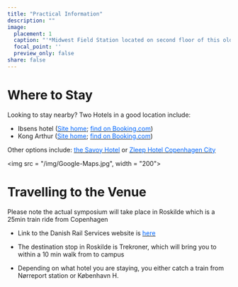 ```yaml
---
title: "Practical Information"
description: ""
image:
  placement: 1
  caption: "'*Midwest Field Station located on second floor of this old Bank Building*'"
  focal_point: ''
  preview_only: false
share: false
---
```




# Where to Stay

Looking to stay nearby? Two Hotels in a good location include:

- Ibsens hotel ([<font color = "#0066ff">Site home</font>](https://www.arthurhotels.dk/dk/ibsens-hotel/?gclid=Cj0KCQjwuMuRBhCJARIsAHXdnqNlvTWzxNmTyIXjthlQ_xB15gtQ4Kus5F0iXUJcarXc6epbpp-ouk8aAi0WEALw_wcB); [<font color = "#0066ff">find on Booking.com</font>](https://www.booking.com/hotel/dk/ibsenshotelcopenhagen.da.html?aid=312738;label=dk-copenhagen-jePWH5%2AqXdUkidBFnvjw1gS498081828892%3Apl%3Ata%3Ap1%3Ap2%3Aac%3Aap%3Aneg%3Afi%3Atikwd-656386730%3Alp1005010%3Ali%3Adec%3Adm%3Appccp%3DUmFuZG9tSVYkc2RlIyh9Yf23yREhrOV9E7Cn7n5o3jg;sid=69caf7a4fff09f8e4b47904f12a83220;atlas_src=sr_iw_btn;checkin=2022-04-24;checkout=2022-04-27;dest_id=-2745636;dest_type=city;dist=0;group_adults=1;group_children=0;highlighted_blocks=2206204_95146334_2_2_0;no_rooms=1;room1=A;sb_price_type=total;type=total;ucfs=1&))
- Kong Arthur ([<font color = "#0066ff">Site home</font>](https://www.arthurhotels.dk/dk/hotel-kong-arthur/); [<font color = "#0066ff">find on Booking.com</font>](https://www.booking.com/hotel/dk/hotelkongarthurcopenhagen.da.html?aid=312738;label=dk-copenhagen-jePWH5%2AqXdUkidBFnvjw1gS498081828892%3Apl%3Ata%3Ap1%3Ap2%3Aac%3Aap%3Aneg%3Afi%3Atikwd-656386730%3Alp1005010%3Ali%3Adec%3Adm%3Appccp%3DUmFuZG9tSVYkc2RlIyh9Yf23yREhrOV9E7Cn7n5o3jg;sid=69caf7a4fff09f8e4b47904f12a83220;atlas_src=sr_iw_btn;checkin=2022-04-24;checkout=2022-04-27;dest_id=-2745636;dest_type=city;dist=0;group_adults=1;group_children=0;highlighted_blocks=2206104_95146333_2_2_0;no_rooms=1;room1=A;sb_price_type=total;type=total;ucfs=1&))

Other options include: [<font color = "#0066ff">the Savoy Hotel</font>](https://www.booking.com/hotel/dk/savoy.da.html?aid=312738;label=dk-copenhagen-jePWH5%2AqXdUkidBFnvjw1gS498081828892%3Apl%3Ata%3Ap1%3Ap2%3Aac%3Aap%3Aneg%3Afi%3Atikwd-656386730%3Alp1005010%3Ali%3Adec%3Adm%3Appccp%3DUmFuZG9tSVYkc2RlIyh9Yf23yREhrOV9E7Cn7n5o3jg;sid=69caf7a4fff09f8e4b47904f12a83220;atlas_src=sr_iw_btn;checkin=2022-04-24;checkout=2022-04-27;dest_id=-2745636;dest_type=city;dist=0;group_adults=1;group_children=0;highlighted_blocks=2218306_95146447_2_2_0;no_rooms=1;room1=A;sb_price_type=total;type=total;ucfs=1&) or [<font color = "#0066ff">Zleep Hotel Copenhagen City</font>](https://www.booking.com/hotel/dk/centrum-copenhagen.da.html?aid=312738;label=dk-copenhagen-jePWH5%2AqXdUkidBFnvjw1gS498081828892%3Apl%3Ata%3Ap1%3Ap2%3Aac%3Aap%3Aneg%3Afi%3Atikwd-656386730%3Alp1005010%3Ali%3Adec%3Adm%3Appccp%3DUmFuZG9tSVYkc2RlIyh9Yf23yREhrOV9E7Cn7n5o3jg;sid=69caf7a4fff09f8e4b47904f12a83220;atlas_src=sr_iw_btn;checkin=2022-04-24;checkout=2022-04-27;dest_id=-2745636;dest_type=city;dist=0;group_adults=1;group_children=0;highlighted_blocks=32521901_91472367_1_2_0;no_rooms=1;room1=A;sb_price_type=total;type=total;ucfs=1&)



<img src = "/img/Google-Maps.jpg", width = "200">


# Travelling to the Venue

Please note the actual symposium will take place in Roskilde which is a 25min train ride from Copenhagen

- Link to the Danish Rail Services website is [<font color = "#0066ff">here</font>](https://www.dsb.dk/en/)

- The destination stop in Roskilde is Trekroner, which will bring you to within a 10 min walk from to campus

- Depending on what hotel you are staying, you  either catch a train from Nørreport station or København H.
